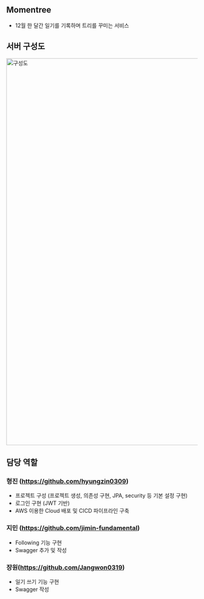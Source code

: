 ## Momentree
- 12월 한 달간 일기를 기록하며 트리를 꾸미는 서비스

## 서버 구성도
<img width="1019" alt="구성도" src="https://github.com/user-attachments/assets/b2f03009-3f2b-4bf7-abb6-787d174c6b4a">

## 담당 역할

### 형진 (https://github.com/hyungzin0309)
- 프로젝트 구성 (프로젝트 생성, 의존성 구현, JPA, security 등 기본 설정 구현)
- 로그인 구현 (JWT 기반)
- AWS 이용한 Cloud 배포 및 CICD 파이프라인 구축

### 지민 (https://github.com/jimin-fundamental)
- Following 기능 구현
- Swagger 추가 및 작성

### 장원(https://github.com/Jangwon0319)
- 일기 쓰기 기능 구현
- Swagger 작성
